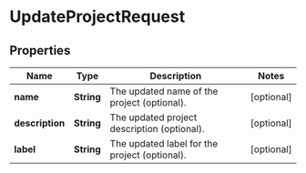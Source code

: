 

# UpdateProjectRequest


## Properties

| Name | Type | Description | Notes |
|------------ | ------------- | ------------- | -------------|
|**name** | **String** | The updated name of the project (optional). |  [optional] |
|**description** | **String** | The updated project description (optional). |  [optional] |
|**label** | **String** | The updated label for the project (optional). |  [optional] |



